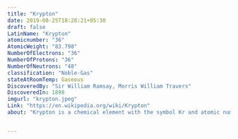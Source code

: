 ```yaml
---
title: "Krypton"
date: 2019-08-25T18:28:21+05:30
draft: false
LatinName: "Krypton"
atomicnumber: "36"
AtomicWeight: "83.798"
NumberOfElectrons: "36"
NumberOfProtons: "36"
NumberOfNeutrons: "48" 
classification: "Noble-Gas"
stateAtRoomTemp: Gaseous
DiscoveredBy: "Sir William Ramsay, Morris William Travers" 
DiscoveredIn: 1898
imgurl: "krypton.jpeg"
Link: "https://en.wikipedia.org/wiki/Krypton"
about: "Krypton is a chemical element with the symbol Kr and atomic number 36. It is a colorless, odorless, tasteless noble gas that occurs in trace amounts in the atmosphere and is often used with other rare gases in fluorescent lamps. With rare exceptions, krypton is chemically inert."


---
```


